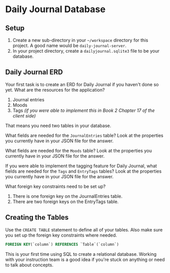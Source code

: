 # Daily Journal Database

## Setup

1. Create a new sub-directory in your `~/workspace` directory for this project. A good name would be `daily-journal-server`.
1. In your project directory, create a `dailyjournal.sqlite3` file to be your database.

## Daily Journal ERD

Your first task is to create an ERD for Daily Journal if you haven't done so yet. What are the resources for the application?

1. Journal entries
1. Moods
1. Tags _(if you were able to implement this in Book 2 Chapter 17 of the client side)_

That means you need two tables in your database.

What fields are needed for the `JournalEntries` table? Look at the properties you currently have in your JSON file for the answer.

What fields are needed for the `Moods` table? Look at the properties you currently have in your JSON file for the answer.

If you were able to implement the tagging feature for Daily Journal, what fields are needed for the `Tags` and `EntryTags` tables? Look at the properties you currently have in your JSON file for the answer.

What foreign key constraints need to be set up?

1. There is one foreign key on the JournalEntries table.
1. There are two foreign keys on the EntryTags table.

## Creating the Tables

Use the `CREATE TABLE` statement to define all of your tables. Also make sure you set up the foreign key constraints where needed.

```sql
FOREIGN KEY(`column`) REFERENCES `Table`(`column`)
```

This is your first time using SQL to create a relational database. Working with your instruction team is a good idea if you're stuck on anything or need to talk about concepts.
